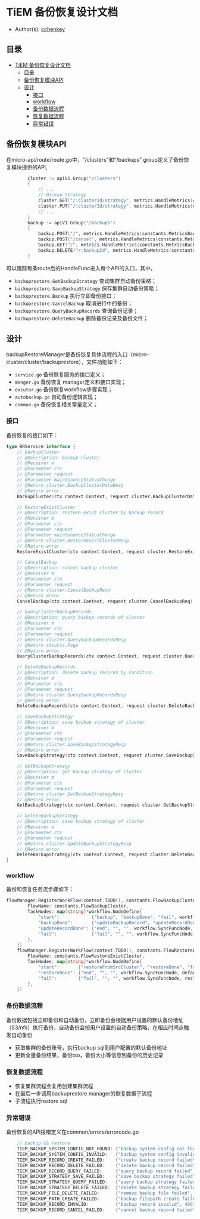 # TiEM 备份恢复设计文档

- Author(s): [cchenkey](http://github.com/cchenkey)

## 目录

- [TiEM 备份恢复设计文档](#tiem-备份恢复设计文档)
  - [目录](#目录)
  - [备份恢复模块API](#备份恢复模块API)
  - [设计](#设计)
    - [接口](#接口)
    - [workflow](#workflow)
    - [备份数据流程](#备份数据流程)
    - [恢复数据流程](#恢复数据流程)
    - [异常错误](#异常错误)

## 备份恢复模块API
在micro-api/route/route.go中，"/clusters"和"/backups" group定义了备份恢复模块提供的API,
``` go
		cluster := apiV1.Group("/clusters")
		{
		    // ...
			// Backup Strategy
			cluster.GET("/:clusterId/strategy", metrics.HandleMetrics(constants.MetricsBackupQueryStrategy), backuprestore.GetBackupStrategy)
			cluster.PUT("/:clusterId/strategy", metrics.HandleMetrics(constants.MetricsBackupModifyStrategy), backuprestore.SaveBackupStrategy)
			// ...
		}
		backup := apiV1.Group("/backups")
		{
			backup.POST("/", metrics.HandleMetrics(constants.MetricsBackupCreate), backuprestore.Backup)
			backup.POST("/cancel", metrics.HandleMetrics(constants.MetricsBackupCancel), backuprestore.CancelBackup)
			backup.GET("/", metrics.HandleMetrics(constants.MetricsBackupQuery), backuprestore.QueryBackupRecords)
			backup.DELETE("/:backupId", metrics.HandleMetrics(constants.MetricsBackupDelete), backuprestore.DeleteBackup)
		}
```
可以跟踪每条route后的HandleFunc进入每个API的入口，其中，
- `backuprestore.GetBackupStrategy` 查询集群自动备份策略；
- `backuprestore.SaveBackupStrategy` 保存集群自动备份策略；
- `backuprestore.Backup` 执行立即备份接口；
- `backuprestore.CancelBackup` 取消进行中的备份；
- `backuprestore.QueryBackupRecords` 查询备份记录；
- `backuprestore.DeleteBackup` 删除备份记录及备份文件；


## 设计

backupRestoreManager是备份恢复具体流程的入口（micro-cluster/cluster/backuprestore），文件功能如下：

- `service.go` 备份恢复服务的接口定义；
- `manger.go` 备份恢复 manager定义和接口实现；
- `excutor.go` 备份恢复workflow步骤实现；
- `autobackup.go` 自动备份逻辑实现；
- `common.go` 备份恢复相关常量定义；

### 接口
备份恢复的接口如下：
``` go
type BRService interface {
	// BackupCluster
	// @Description: backup cluster
	// @Receiver m
	// @Parameter ctx
	// @Parameter request
	// @Parameter maintenanceStatusChange
	// @Return cluster.BackupClusterDataResp
	// @Return error
	BackupCluster(ctx context.Context, request cluster.BackupClusterDataReq, maintenanceStatusChange bool) (resp cluster.BackupClusterDataResp, backupErr error)

	// RestoreExistCluster
	// @Description: restore exist cluster by backup record
	// @Receiver m
	// @Parameter ctx
	// @Parameter request
	// @Parameter maintenanceStatusChange
	// @Return cluster.RestoreExistClusterResp
	// @Return error
	RestoreExistCluster(ctx context.Context, request cluster.RestoreExistClusterReq, maintenanceStatusChange bool) (resp cluster.RestoreExistClusterResp, restoreErr error)

	// CancelBackup
	// @Description: cancel backup cluster
	// @Receiver m
	// @Parameter ctx
	// @Parameter request
	// @Return cluster.CancelBackupResp
	// @Return error
	CancelBackup(ctx context.Context, request cluster.CancelBackupReq) (resp cluster.CancelBackupResp, cancelErr error)

	// QueryClusterBackupRecords
	// @Description: query backup records of cluster
	// @Receiver m
	// @Parameter ctx
	// @Parameter request
	// @Return cluster.QueryBackupRecordsResp
	// @Return structs.Page
	// @Return error
	QueryClusterBackupRecords(ctx context.Context, request cluster.QueryBackupRecordsReq) (resp cluster.QueryBackupRecordsResp, page structs.Page, err error)

	// DeleteBackupRecords
	// @Description: delete backup records by condition
	// @Receiver m
	// @Parameter ctx
	// @Parameter request
	// @Return cluster.QueryBackupRecordsResp
	// @Return error
	DeleteBackupRecords(ctx context.Context, request cluster.DeleteBackupDataReq) (resp cluster.DeleteBackupDataResp, err error)

	// SaveBackupStrategy
	// @Description: save backup strategy of cluster
	// @Receiver m
	// @Parameter ctx
	// @Parameter request
	// @Return cluster.SaveBackupStrategyResp
	// @Return error
	SaveBackupStrategy(ctx context.Context, request cluster.SaveBackupStrategyReq) (resp cluster.SaveBackupStrategyResp, err error)

	// GetBackupStrategy
	// @Description: get backup strategy of cluster
	// @Receiver m
	// @Parameter ctx
	// @Parameter request
	// @Return cluster.GetBackupStrategyResp
	// @Return error
	GetBackupStrategy(ctx context.Context, request cluster.GetBackupStrategyReq) (resp cluster.GetBackupStrategyResp, err error)

	// DeleteBackupStrategy
	// @Description: save backup strategy of cluster
	// @Receiver m
	// @Parameter ctx
	// @Parameter request
	// @Return cluster.UpdateBackupStrategyResp
	// @Return error
	DeleteBackupStrategy(ctx context.Context, request cluster.DeleteBackupStrategyReq) (resp cluster.DeleteBackupStrategyResp, err error)
}

```

### workflow
备份和恢复任务流步骤如下：
``` go
flowManager.RegisterWorkFlow(context.TODO(), constants.FlowBackupCluster, &workflow.WorkFlowDefine{
		FlowName: constants.FlowBackupCluster,
		TaskNodes: map[string]*workflow.NodeDefine{
			"start":            {"backup", "backupDone", "fail", workflow.SyncFuncNode, backupCluster},
			"backupDone":       {"updateBackupRecord", "updateRecordDone", "fail", workflow.SyncFuncNode, updateBackupRecord},
			"updateRecordDone": {"end", "", "", workflow.SyncFuncNode, defaultEnd},
			"fail":             {"fail", "", "", workflow.SyncFuncNode, backupFail},
		},
	})
	flowManager.RegisterWorkFlow(context.TODO(), constants.FlowRestoreExistCluster, &workflow.WorkFlowDefine{
		FlowName: constants.FlowRestoreExistCluster,
		TaskNodes: map[string]*workflow.NodeDefine{
			"start":       {"restoreFromSrcCluster", "restoreDone", "fail", workflow.SyncFuncNode, restoreFromSrcCluster},
			"restoreDone": {"end", "", "", workflow.SyncFuncNode, defaultEnd},
			"fail":        {"fail", "", "", workflow.SyncFuncNode, restoreFail},
		},
	})
```
### 备份数据流程

备份数据包括立即备份和自动备份，立即备份会根据用户设置的默认备份地址（S3/nfs）执行备份，自动备份会按用户设置的自动备份策略，在相应时间点触发自动备份

- 获取集群的备份账号，执行backup sql到用户配置的默认备份地址
- 更新全量备份结果，备份tso，备份大小等信息到备份的历史记录

### 恢复数据流程

- 恢复集群流程会复用创建集群流程
- 在最后一步调用backuprestore manager的恢复数据子流程
- 子流程执行restore sql

### 异常错误

备份恢复的API报错定义在common/errors/errorcode.go
``` go
	// backup && restore
	TIEM_BACKUP_SYSTEM_CONFIG_NOT_FOUND: {"backup system config not found", 404},
	TIEM_BACKUP_SYSTEM_CONFIG_INVAILD:   {"backup system config invalid", 400},
	TIEM_BACKUP_RECORD_CREATE_FAILED:    {"create backup record failed", 500},
	TIEM_BACKUP_RECORD_DELETE_FAILED:    {"delete backup record failed", 500},
	TIEM_BACKUP_RECORD_QUERY_FAILED:     {"query backup record failed", 500},
	TIEM_BACKUP_STRATEGY_SAVE_FAILED:    {"save backup strategy failed", 500},
	TIEM_BACKUP_STRATEGY_QUERY_FAILED:   {"query backup strategy failed", 500},
	TIEM_BACKUP_STRATEGY_DELETE_FAILED:  {"delete backup strategy failed", 500},
	TIEM_BACKUP_FILE_DELETE_FAILED:      {"remove backup file failed", 500},
	TIEM_BACKUP_PATH_CREATE_FAILED:      {"backup filepath create failed", 500},
	TIEM_BACKUP_RECORD_INVALID:          {"backup record invalid", 400},
	TIEM_BACKUP_RECORD_CANCEL_FAILED:    {"cancel backup record failed", 500},
```
